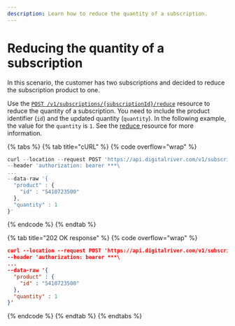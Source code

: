 ```yaml
---
description: Learn how to reduce the quantity of a subscription.
---
```


# Reducing the quantity of a subscription

In this scenario, the customer has two subscriptions and decided to reduce the subscription product to one.&#x20;

Use the [`POST /v1/subscriptions/{subscriptionId}/reduce`](https://www.digitalriver.com/docs/commerce-admin-api/#tag/Immediate-Midterm-Change/operation/reduceSubscription) resource to reduce the quantity of a subscription. You need to include the product identifier (`id`) and the updated quantity (`quantity`). In the following example, the value for the `quantity` is `1`.  See the [reduce ](broken-reference)resource for more information.

{% tabs %}
{% tab title="cURL" %}
{% code overflow="wrap" %}
```javascript
curl --location --request POST 'https://api.digitalriver.com/v1/subscriptions/{subscriptionId}>/reduce' \
--header 'authorization: bearer ***\
...
--data-raw '{
  "product" : {
    "id" : "5410723500"
  },
  "quantity" : 1
}'
```
{% endcode %}
{% endtab %}

{% tab title="202 OK response" %}
{% code overflow="wrap" %}
```json
curl --location --request POST 'https://api.digitalriver.com/v1/subscriptions/{subscriptionId}>/reduce' \
--header 'authorization: bearer ***\
...
--data-raw '{
  "product" : {
    "id" : "5410723500"
  },
  "quantity" : 1
}'
```
{% endcode %}
{% endtab %}
{% endtabs %}
